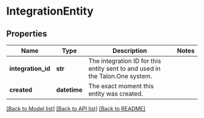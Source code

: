 # IntegrationEntity

## Properties
Name | Type | Description | Notes
------------ | ------------- | ------------- | -------------
**integration_id** | **str** | The integration ID for this entity sent to and used in the Talon.One system. | 
**created** | **datetime** | The exact moment this entity was created. | 

[[Back to Model list]](../README.md#documentation-for-models) [[Back to API list]](../README.md#documentation-for-api-endpoints) [[Back to README]](../README.md)


